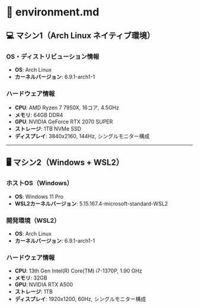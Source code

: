 # 🌟 environment.md



## 💻 マシン1（Arch Linux ネイティブ環境）

### OS・ディストリビューション情報
- **OS**: Arch Linux
- **カーネルバージョン**: 6.9.1-arch1-1

### ハードウェア情報
- **CPU**: AMD Ryzen 7 7950X, 16コア, 4.5GHz
- **メモリ**: 64GB DDR4
- **GPU**: NVIDIA GeForce RTX 2070 SUPER
- **ストレージ**: 1TB NVMe SSD
- **ディスプレイ**: 3840x2160, 144Hz, シングルモニター構成

---

## 🖥 マシン2（Windows + WSL2）                                                                                       


### ホストOS（Windows）
- **OS**: Windows 11 Pro
- **WSL2カーネルバージョン**: 5.15.167.4-microsoft-standard-WSL2

### 開発環境（WSL2）
- **OS**: Arch Linux
- **カーネルバージョン**: 6.9.1-arch1-1

### ハードウェア情報
- **CPU**: 13th Gen Intel(R) Core(TM) i7-1370P, 1.90 GHz
- **メモリ**: 32GB
- **GPU**: NVIDIA RTX A500
- **ストレージ**: 1TB
- **ディスプレイ**: 1920x1200, 60Hz, シングルモニター構成

